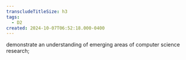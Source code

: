 ```yaml
---
transcludeTitleSize: h3
tags:
  - D2
created: 2024-10-07T06:52:18.000-0400
---
```

demonstrate an understanding of emerging areas of computer science research;
